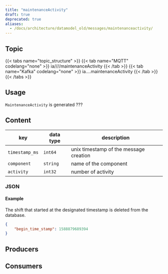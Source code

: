 ```yaml
---
title: "maintenanceActivity"
draft: true
deprecated: true
aliases:
  - /docs/architecture/datamodel_old/messages/maintenanceactivity/
---
```

<!---
This prefix is highly undocumented and unused, keep this as draft and decide later what to do with it, both keys component and activity are not used elsewhere
 --->
## Topic

{{< tabs name="topic_structure" >}}
{{< tab name="MQTT" codelang="none" >}}
ia/<customerID>/<location>/<AssetID>/maintenanceActivity
{{< /tab >}}
{{< tab name="Kafka" codelang="none" >}}
ia.<customerID>.<location>.<AssetID>.maintenanceActivity
{{< /tab >}}
{{< /tabs >}}

## Usage

`MaintenanceActivity` is generated ???

## Content

| key  | data type  | description  |
|---|---|---|
| `timestamp_ms` | `int64` |unix timestamp of the message creation |
| `component` | `string` |name of the component |
| `activity` | `int32` |number of activity |

### JSON

#### Example


The shift that started at the designated timestamp is deleted from the database. 

```json
{
    "begin_time_stamp": 1588879689394
}
```
<!---
#### Schema

```json
{
    "$schema": "http://json-schema.org/draft/2019-09/schema",
    "$id": "https://learn.umh.app/content/docs/architecture/datamodel/messages/scrapCount.json",
    "type": "object",
    "default": {},
    "title": "Root Schema",
    "required": [
        "product_id",
        "time_per_unit_in_seconds"
    ],
    "properties": {
        "product_id": {
          "type": "string",
          "default": "",
          "title": "The product id to be produced"
        },
        "time_per_unit_in_seconds": {
          "type": "number",
          "default": 0.0,
          "minimum": 0,
          "title": "The time it takes to produce one unit of the product"
        }
    },
    "examples": [
        {
            "product_id": "Beierlinger 30x15",
            "time_per_unit_in_seconds": "0.2"
        },
        {
            "product_id": "Test product",
            "time_per_unit_in_seconds": "10"
        }
    ]
}
```
-->

## Producers

## Consumers
